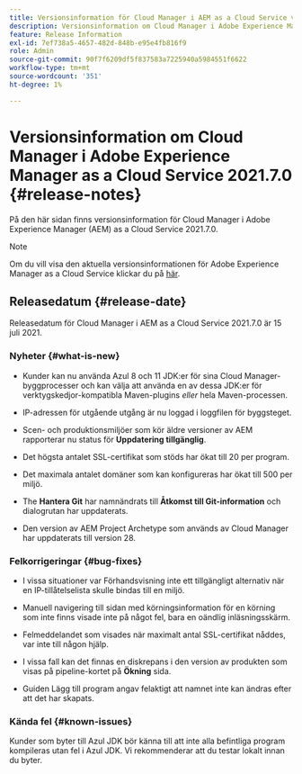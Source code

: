 ```yaml
---
title: Versionsinformation för Cloud Manager i AEM as a Cloud Service version 2021.7.0
description: Versionsinformation om Cloud Manager i Adobe Experience Manager (AEM) as a Cloud Service Release 2021.7.0
feature: Release Information
exl-id: 7ef738a5-4657-482d-848b-e95e4fb816f9
role: Admin
source-git-commit: 90f7f6209df5f837583a7225940a5984551f6622
workflow-type: tm+mt
source-wordcount: '351'
ht-degree: 1%

---
```


# Versionsinformation om Cloud Manager i Adobe Experience Manager as a Cloud Service 2021.7.0 {#release-notes}

På den här sidan finns versionsinformation för Cloud Manager i Adobe Experience Manager (AEM) as a Cloud Service 2021.7.0.

>[!NOTE]
>Om du vill visa den aktuella versionsinformationen för Adobe Experience Manager as a Cloud Service klickar du på [här](https://experienceleague.adobe.com/docs/experience-manager-cloud-service/content/release-notes/release-notes/release-notes-current.html).

## Releasedatum {#release-date}

Releasedatum för Cloud Manager i AEM as a Cloud Service 2021.7.0 är 15 juli 2021.


### Nyheter {#what-is-new}

* Kunder kan nu använda Azul 8 och 11 JDK:er för sina Cloud Manager-byggprocesser och kan välja att använda en av dessa JDK:er för verktygskedjor-kompatibla Maven-plugins *eller* hela Maven-processen.

* IP-adressen för utgående utgång är nu loggad i loggfilen för byggsteget.

* Scen- och produktionsmiljöer som kör äldre versioner av AEM rapporterar nu status för **Uppdatering tillgänglig**.

* Det högsta antalet SSL-certifikat som stöds har ökat till 20 per program.

* Det maximala antalet domäner som kan konfigureras har ökat till 500 per miljö.

* The **Hantera Git** har namnändrats till **Åtkomst till Git-information** och dialogrutan har uppdaterats.

* Den version av AEM Project Archetype som används av Cloud Manager har uppdaterats till version 28.

### Felkorrigeringar {#bug-fixes}

* I vissa situationer var Förhandsvisning inte ett tillgängligt alternativ när en IP-tillåtelselista skulle bindas till en miljö.

* Manuell navigering till sidan med körningsinformation för en körning som inte finns visade inte på något fel, bara en oändlig inläsningsskärm.

* Felmeddelandet som visades när maximalt antal SSL-certifikat nåddes, var inte till någon hjälp.

* I vissa fall kan det finnas en diskrepans i den version av produkten som visas på pipeline-kortet på **Ökning** sida.

* Guiden Lägg till program angav felaktigt att namnet inte kan ändras efter att det har skapats.

### Kända fel {#known-issues}

Kunder som byter till Azul JDK bör känna till att inte alla befintliga program kompileras utan fel i Azul JDK. Vi rekommenderar att du testar lokalt innan du byter.
